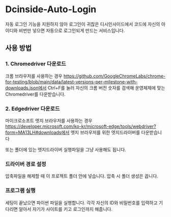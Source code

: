 # Dcinside-Auto-Login
자동 로그인 기능을 지원하지 않아 로그인이 귀찮은 디시인사이드에서 코드에 자신의 아이디와 비번만 넣으면 자동으로 로그인되게 만드는 서비스입니다.

## 사용 방법
### 1. Chromedriver 다운로드
크롬 브라우저를 사용하는 경우
https://github.com/GoogleChromeLabs/chrome-for-testing/blob/main/data/latest-versions-per-milestone-with-downloads.json에서 Ctrl+F를 눌러 자신의 크롬 버전 숫자를 검색해 운영체제에 맞는 Chromedriver를 다운받습니다.

### 2. Edgedriver 다운로드
마이크로소프트 엣지 브라우저를 사용하는 경우
https://developer.microsoft.com/ko-kr/microsoft-edge/tools/webdriver?form=MA13LH#downloads에서 엣지 브라우저를 위한 엣지드라이버를 다운받습니다

또는 폴더에 있는 엣지드라이버 실행파일을 그냥 사용해도 됩니다.

### 드라이버 경로 설정
압축파일을 해제할 때 이 프로젝트 폴더 안에 넣습니다. 압축 시 폴더 생성은 끕니다.

### 프로그램 실행
세팅이 끝났으면 파이썬 파일을 실행합니다. 각각 자신의 ID와 비밀번호를 입력하고 기다리면 알아서 자기가 사이트를 키고 로그인까지 해줍니다.
